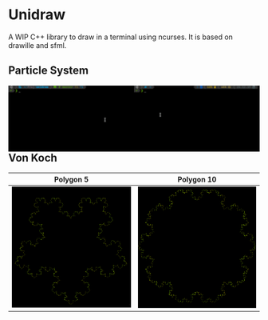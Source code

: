 # Unidraw

 A WIP C++ library to draw in a terminal using ncurses. It is based on drawille and sfml.

## Particle System

<img src=".README.assets/Peek 26-12-2019 16-56.gif" width=50% align="left"/><img src=".README.assets/Peek 26-12-2019 13-47.gif" width=50% align="right"/>













## Von Koch

| Polygon 5                                                    | Polygon 10                                                   |
| ------------------------------------------------------------ | ------------------------------------------------------------ |
| ![Screenshot_20191226_135509](.README.assets/Screenshot_20191226_135509-1577373540609.png) | ![Screenshot_20191226_135642](.README.assets/Screenshot_20191226_135642-1577373553567.png) |

